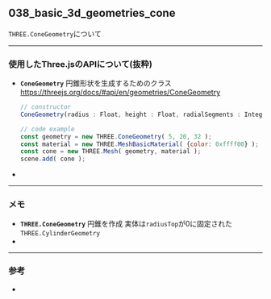 ## 038_basic_3d_geometries_cone

``THREE.ConeGeometry``について

---
### 使用したThree.jsのAPIについて(抜粋)

- **``ConeGeometry``**
  円錐形状を生成するためのクラス
  https://threejs.org/docs/#api/en/geometries/ConeGeometry

  ```javascript
  // constructor
  ConeGeometry(radius : Float, height : Float, radialSegments : Integer, heightSegments : Integer, openEnded : Boolean, thetaStart : Float, thetaLength : Float)
  
  // code example
  const geometry = new THREE.ConeGeometry( 5, 20, 32 );
  const material = new THREE.MeshBasicMaterial( {color: 0xffff00} );
  const cone = new THREE.Mesh( geometry, material );
  scene.add( cone );
  ```



- 

---
### メモ

- **``THREE.ConeGeometry``**
  円錐を作成
  実体は``radiusTop``が0に固定された``THREE.CylinderGeometry``
- 

------

### 参考

- 
